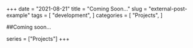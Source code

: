 +++
date = "2021-08-21"
title = "Coming Soon..."
slug = "external-post-example"
tags = [
    "development",
]
categories = [
    "Projects",
]

##Coming soon...

series = ["Projects"]
+++